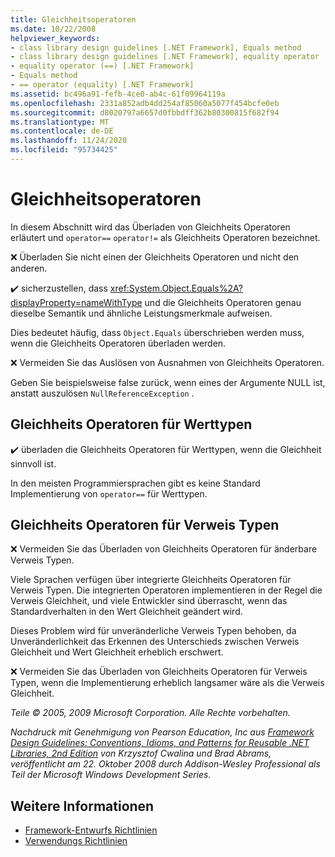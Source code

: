 ```yaml
---
title: Gleichheitsoperatoren
ms.date: 10/22/2008
helpviewer_keywords:
- class library design guidelines [.NET Framework], Equals method
- class library design guidelines [.NET Framework], equality operator
- equality operator (==) [.NET Framework]
- Equals method
- == operator (equality) [.NET Framework]
ms.assetid: bc496a91-fefb-4ce0-ab4c-61f09964119a
ms.openlocfilehash: 2331a852adb4dd254af85060a5077f454bcfe0eb
ms.sourcegitcommit: d8020797a6657d0fbbdff362b80300815f682f94
ms.translationtype: MT
ms.contentlocale: de-DE
ms.lasthandoff: 11/24/2020
ms.locfileid: "95734425"
---
```

# <a name="equality-operators"></a>Gleichheitsoperatoren

In diesem Abschnitt wird das Überladen von Gleichheits Operatoren erläutert und `operator==` `operator!=` als Gleichheits Operatoren bezeichnet.

 ❌ Überladen Sie nicht einen der Gleichheits Operatoren und nicht den anderen.

 ✔️ sicherzustellen, dass <xref:System.Object.Equals%2A?displayProperty=nameWithType> und die Gleichheits Operatoren genau dieselbe Semantik und ähnliche Leistungsmerkmale aufweisen.

 Dies bedeutet häufig, dass `Object.Equals` überschrieben werden muss, wenn die Gleichheits Operatoren überladen werden.

 ❌ Vermeiden Sie das Auslösen von Ausnahmen von Gleichheits Operatoren.

 Geben Sie beispielsweise false zurück, wenn eines der Argumente NULL ist, anstatt auszulösen `NullReferenceException` .

## <a name="equality-operators-on-value-types"></a>Gleichheits Operatoren für Werttypen

 ✔️ überladen die Gleichheits Operatoren für Werttypen, wenn die Gleichheit sinnvoll ist.

 In den meisten Programmiersprachen gibt es keine Standard Implementierung von `operator==` für Werttypen.

## <a name="equality-operators-on-reference-types"></a>Gleichheits Operatoren für Verweis Typen

 ❌ Vermeiden Sie das Überladen von Gleichheits Operatoren für änderbare Verweis Typen.

 Viele Sprachen verfügen über integrierte Gleichheits Operatoren für Verweis Typen. Die integrierten Operatoren implementieren in der Regel die Verweis Gleichheit, und viele Entwickler sind überrascht, wenn das Standardverhalten in den Wert Gleichheit geändert wird.

 Dieses Problem wird für unveränderliche Verweis Typen behoben, da Unveränderlichkeit das Erkennen des Unterschieds zwischen Verweis Gleichheit und Wert Gleichheit erheblich erschwert.

 ❌ Vermeiden Sie das Überladen von Gleichheits Operatoren für Verweis Typen, wenn die Implementierung erheblich langsamer wäre als die Verweis Gleichheit.

 *Teile © 2005, 2009 Microsoft Corporation. Alle Rechte vorbehalten.*

 *Nachdruck mit Genehmigung von Pearson Education, Inc aus [Framework Design Guidelines: Conventions, Idioms, and Patterns for Reusable .NET Libraries, 2nd Edition](https://www.informit.com/store/framework-design-guidelines-conventions-idioms-and-9780321545619) von Krzysztof Cwalina und Brad Abrams, veröffentlicht am 22. Oktober 2008 durch Addison-Wesley Professional als Teil der Microsoft Windows Development Series.*

## <a name="see-also"></a>Weitere Informationen

- [Framework-Entwurfs Richtlinien](index.md)
- [Verwendungs Richtlinien](usage-guidelines.md)
